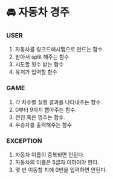 # 🚘 자동차 경주 

### USER
1. 자동차를 링크드해시맵으로 만드는 함수
2. 받아서 split 해주는 함수
3. 시도할 횟수 받는 함수
4. 유저가 입력할 함수

### GAME
1. 각 차수별 실행 결과를 나타내주는 함수.
2. 0부터 9까지 뽑아주는 함수.
3. 전진 혹은 멈추는 함수.
4. 우승자를 출력해주는 함수

### EXCEPTION
1. 자동차 이름이 중복되면 안된다.
2. 자동차의 이름은 5글자 이하여야 한다.
3. 몇 번 이동할 지에 0번을 입력하면 안된다.

